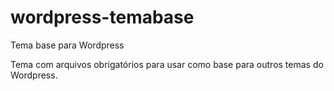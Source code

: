 wordpress-temabase
==================

Tema base para Wordpress

Tema com arquivos obrigatórios para usar como base para outros temas do Wordpress.
